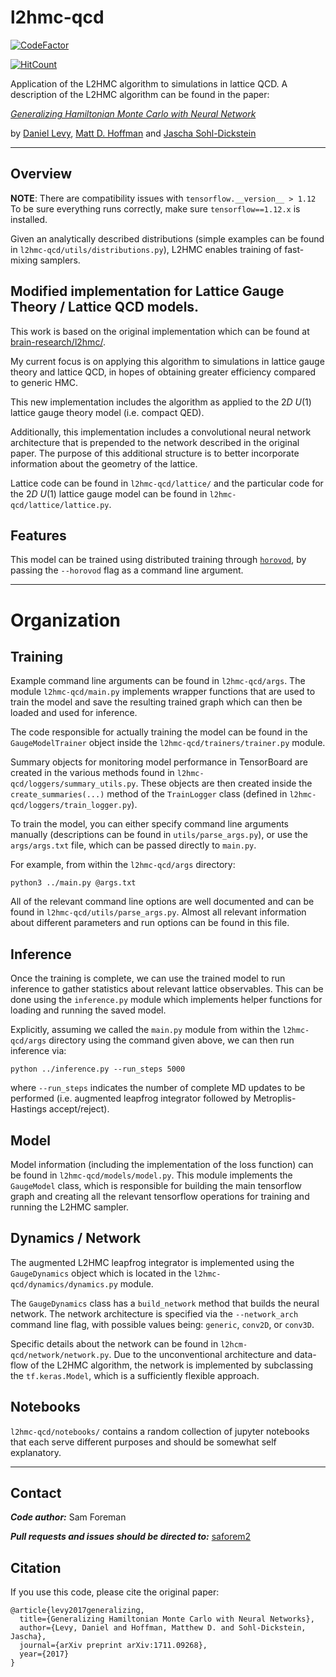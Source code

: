 # l2hmc-qcd

[![CodeFactor](https://www.codefactor.io/repository/github/saforem2/l2hmc-qcd/badge)](https://www.codefactor.io/repository/github/saforem2/l2hmc-qcd)

[![HitCount](http://hits.dwyl.io/saforem2/l2hmc-qcd.svg)](http://hits.dwyl.io/saforem2/l2hmc-qcd)

Application of the L2HMC algorithm to simulations in lattice QCD. A description
of the L2HMC algorithm can be found in the paper:

[*Generalizing Hamiltonian Monte Carlo with Neural Network*](https://arxiv.org/abs/1711.09268)

by [Daniel Levy](http://ai.stanford.edu/~danilevy), [Matt D. Hoffman](http://matthewdhoffman.com/) and [Jascha Sohl-Dickstein](sohldickstein.com)

---

## Overview

**NOTE**: There are compatibility issues with `tensorflow.__version__ > 1.12` To be sure everything runs correctly, make sure `tensorflow==1.12.x` is installed.

Given an analytically described distributions (simple examples can be found in
`l2hmc-qcd/utils/distributions.py`), L2HMC enables training of fast-mixing samplers.

## Modified implementation for Lattice Gauge Theory / Lattice QCD models. 

This work is based on the original implementation which can be found at
[brain-research/l2hmc/](https://github.com/brain-research/l2hmc). 

My current focus is on applying this algorithm to simulations in lattice gauge
theory and lattice QCD, in hopes of obtaining greater efficiency compared to
generic HMC.

This new implementation includes the algorithm as applied to the $2D$ $U{(1)}$ lattice gauge theory model (i.e. compact QED).

Additionally, this implementation includes a convolutional neural network
architecture that is prepended to the network described in the original paper.
The purpose of this additional structure is to better incorporate information
about the geometry of the lattice.

Lattice code can be found in `l2hmc-qcd/lattice/` and the particular code for the
$2D$ $U{(1)}$ lattice gauge model can be found in `l2hmc-qcd/lattice/lattice.py`.

## Features

This model can be trained using distributed training through [`horovod`](https://github.com/horovod/horovod), by passing the `--horovod` flag as a command line argument. 

---

# Organization

## Training

Example command line arguments can be found in `l2hmc-qcd/args`. The module `l2hmc-qcd/main.py` implements wrapper functions that are used to train the model and save the resulting trained graph which can then be loaded and used for inference.

The code responsible for actually training the model can be found in the
`GaugeModelTrainer` object inside the `l2hmc-qcd/trainers/trainer.py` module.

Summary objects for monitoring model performance in TensorBoard are created in the various methods found in `l2hmc-qcd/loggers/summary_utils.py`. These objects are then created inside the `create_summaries(...)` method of the `TrainLogger` class (defined in `l2hmc-qcd/loggers/train_logger.py`).

To train the model, you can either specify command line arguments manually
(descriptions can be found in `utils/parse_args.py`), or use the
`args/args.txt` file, which can be passed directly to `main.py`.

For example, from within the `l2hmc-qcd/args` directory:
```
python3 ../main.py @args.txt
```

All of the relevant command line options are well documented and can be found in `l2hmc-qcd/utils/parse_args.py`. Almost all relevant information about different parameters and run options can be found in this file.

## Inference

Once the training is complete, we can use the trained model to run inference
to gather statistics about relevant lattice observables. This can be done using
the `inference.py` module which implements helper functions for loading and
running the saved model.

Explicitly, assuming we called the `main.py` module from within the 
`l2hmc-qcd/args` directory using the command given above, we can then run
inference via:

```
python ../inference.py --run_steps 5000
```

where `--run_steps` indicates the number of complete MD updates to be performed
(i.e. augmented leapfrog integrator followed by Metroplis-Hastings
accept/reject).

## Model

Model information (including the implementation of the loss function) can be found in `l2hmc-qcd/models/model.py`. This module implements the `GaugeModel` class, which is responsible for building the main tensorflow graph and creating all the relevant tensorflow operations for training and running the L2HMC sampler.

## Dynamics / Network

The augmented L2HMC leapfrog integrator is implemented using the
`GaugeDynamics` object which is located in the `l2hmc-qcd/dynamics/dynamics.py`
module.

The `GaugeDynamics` class has a `build_network` method that builds the neural
network. The network architecture is specified via the `--network_arch` command
line flag, with possible values being: `generic`, `conv2D`, or `conv3D`.

Specific details about the network can be found in
`l2hcm-qcd/network/network.py`. Due to the unconventional architecture
and data-flow of the L2HMC algorithm, the network is implemented by
subclassing the `tf.keras.Model`, which is a sufficiently flexible approach.

## Notebooks
`l2hmc-qcd/notebooks/` contains a random collection of jupyter notebooks that each serve different purposes and should be somewhat self explanatory.

---

## Contact

***Code author:*** Sam Foreman

***Pull requests and issues should be directed to:*** [saforem2](http://github.com/saforem2)

## Citation

If you use this code, please cite the original paper:
```
@article{levy2017generalizing,
  title={Generalizing Hamiltonian Monte Carlo with Neural Networks},
  author={Levy, Daniel and Hoffman, Matthew D. and Sohl-Dickstein, Jascha},
  journal={arXiv preprint arXiv:1711.09268},
  year={2017}
}
```
